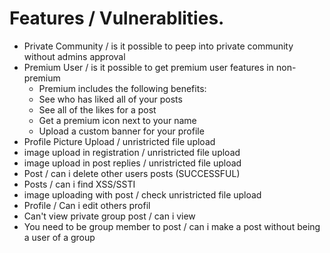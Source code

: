 # Features / Vulnerablities.

* Private Community / is it possible to peep into private community without admins approval
* Premium User / is it possible to get premium user features in non-premium
  * Premium includes the following benefits:
  * See who has liked all of your posts
  * See all of the likes for a post
  * Get a premium icon next to your name
  * Upload a custom banner for your profile
* Profile Picture Upload / unristricted file upload
* image upload in registration / unristricted file upload
* image upload in post replies / unristricted file upload
* Post / can i delete other users posts (SUCCESSFUL)
* Posts / can i find XSS/SSTI
* image uploading with post / check unristricted file upload
* Profile / Can i edit others profil
* Can't view private group post / can i view 
* You need to be group member to post / can i make a post without being a user of a group
